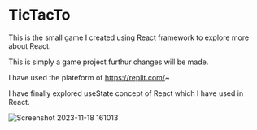 # TicTacTo
This is the small game I created using React framework to explore more about React.


This is simply a game project furthur changes will be made.


I have used the plateform of https://replit.com/~ 


I have finally explored useState concept of React which I have used in React.


![Screenshot 2023-11-18 161013](https://github.com/aryat10/TicTacTo/assets/107941072/b72beeb4-c46f-4566-862a-fc5a817c9e93)
